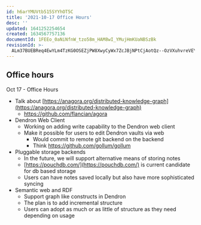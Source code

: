 ```yaml
---
id: h6arYMUVtb515SYYhOT5C
title: '2021-10-17 Office Hours'
desc: ''
updated: 1641252254654
created: 1634567757136
documentId: 1FEEo_0aNiNfnW_tzo58m_HAM8wI_YMujHmKUaNBSzBk
revisionId: >-
  ALm37BUEBReq4EwYLm4TzKG0OSEZjPW8XwyCyWx7ZcJBjNPtCjAotQz--OzVXuhvreVEYYWGI1GdGdCPaVo63A
---
```



##  Office hours

Oct 17 - Office Hours

- Talk about [https://anagora.org/distributed-knowledge-graph](https://anagora.org/distributed-knowledge-graph)
  - https://github.com/flancian/agora
- Dendron Web Client
  - Working on adding write capability to the Dendron web client
  - Make it possible for users to edit Dendron vaults via web
    - Would commit to remote git backend on the backend
    - Think https://github.com/gollum/gollum
- Pluggable storage backends
  - In the future, we will support alternative means of storing notes
  - [https://pouchdb.com/](https://pouchdb.com/) is current candidate for db based storage
  - Users can have notes saved locally but also have more sophisticated syncing 
- Semantic web and RDF
  - Support graph like constructs in Dendron
  - The plan is to add incremental structure
  - Users can adopt as much or as little of structure as they need depending on usage

